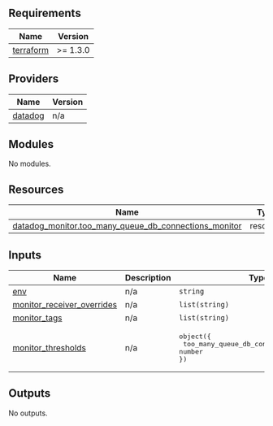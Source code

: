 <!-- BEGIN_TF_DOCS -->
## Requirements

| Name | Version |
|------|---------|
| <a name="requirement_terraform"></a> [terraform](#requirement\_terraform) | >= 1.3.0 |

## Providers

| Name | Version |
|------|---------|
| <a name="provider_datadog"></a> [datadog](#provider\_datadog) | n/a |

## Modules

No modules.

## Resources

| Name                                                                                                                                           | Type |
|------------------------------------------------------------------------------------------------------------------------------------------------|------|
| [datadog_monitor.too_many_queue_db_connections_monitor](https://registry.terraform.io/providers/datadog/datadog/latest/docs/resources/monitor) | resource |

## Inputs

| Name | Description | Type                                                                            | Default | Required |
|------|-------------|---------------------------------------------------------------------------------|---------|:--------:|
| <a name="input_env"></a> [env](#input\_env) | n/a | `string`                                                                        | n/a | yes |
| <a name="input_monitor_receiver_overrides"></a> [monitor\_receiver\_overrides](#input\_monitor\_receiver\_overrides) | n/a | `list(string)`                                                                  | `[]` | no |
| <a name="input_monitor_tags"></a> [monitor\_tags](#input\_monitor\_tags) | n/a | `list(string)`                                                                  | n/a | yes |
| <a name="input_monitor_thresholds"></a> [monitor\_thresholds](#input\_monitor\_thresholds) | n/a | <pre>object({<br>    too_many_queue_db_connections_monitor = number<br>})</pre> | n/a | yes |

## Outputs

No outputs.
<!-- END_TF_DOCS -->

